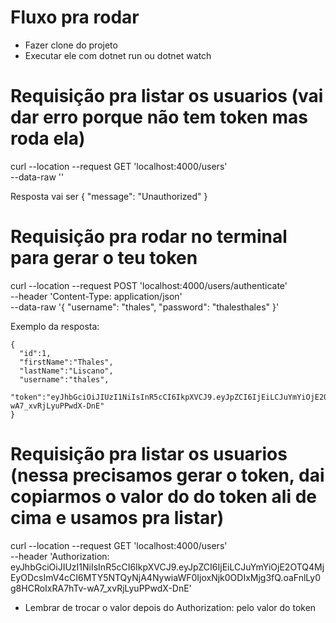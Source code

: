# Fluxo pra rodar

- Fazer clone do projeto
- Executar ele com dotnet run ou dotnet watch


# Requisição pra listar os usuarios (vai dar erro porque não tem token mas roda ela)
curl --location --request GET 'localhost:4000/users' \
--data-raw ''

Resposta vai ser 
{
    "message": "Unauthorized"
}

# Requisição pra rodar no terminal para gerar o teu token
curl --location --request POST 'localhost:4000/users/authenticate' \
--header 'Content-Type: application/json' \
--data-raw '{
    "username": "thales",
    "password": "thalesthales"
}'

Exemplo da resposta:
```
{
  "id":1,
  "firstName":"Thales",
  "lastName":"Liscano",
  "username":"thales",
  "token":"eyJhbGciOiJIUzI1NiIsInR5cCI6IkpXVCJ9.eyJpZCI6IjEiLCJuYmYiOjE2OTQ4MjEyODcsImV4cCI6MTY5NTQyNjA4NywiaWF0IjoxNjk0ODIxMjg3fQ.oaFnlLy0g8HCRoIxRA7hTv-wA7_xvRjLyuPPwdX-DnE"
}
```

# Requisição pra listar os usuarios (nessa precisamos gerar o token, dai copiarmos o valor do do token ali de cima e usamos pra listar)
curl --location --request GET 'localhost:4000/users' \
--header 'Authorization: eyJhbGciOiJIUzI1NiIsInR5cCI6IkpXVCJ9.eyJpZCI6IjEiLCJuYmYiOjE2OTQ4MjEyODcsImV4cCI6MTY5NTQyNjA4NywiaWF0IjoxNjk0ODIxMjg3fQ.oaFnlLy0g8HCRoIxRA7hTv-wA7_xvRjLyuPPwdX-DnE'
* Lembrar de trocar o valor depois do Authorization: pelo valor do token